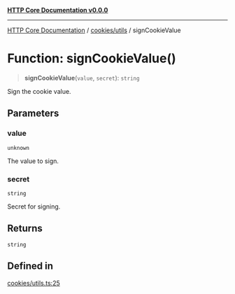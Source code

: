 [**HTTP Core Documentation v0.0.0**](../../../README.md)

***

[HTTP Core Documentation](../../../modules.md) / [cookies/utils](../README.md) / signCookieValue

# Function: signCookieValue()

> **signCookieValue**(`value`, `secret`): `string`

Sign the cookie value.

## Parameters

### value

`unknown`

The value to sign.

### secret

`string`

Secret for signing.

## Returns

`string`

## Defined in

[cookies/utils.ts:25](https://github.com/stonemjs/http-core/blob/89981cacc9858cf786fba9df03b328b6b56a5b75/src/cookies/utils.ts#L25)
